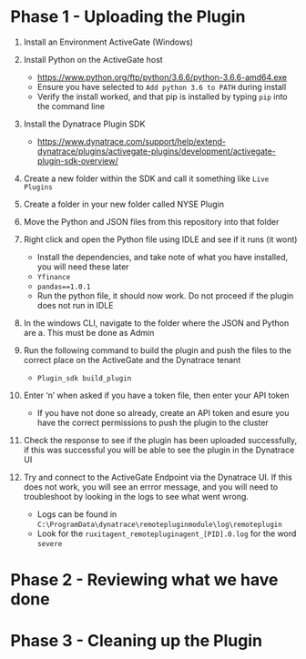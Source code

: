 # Phase 1 - Uploading the Plugin 

1.	Install an Environment ActiveGate (Windows)

2.	Install Python on the ActiveGate host
    - https://www.python.org/ftp/python/3.6.6/python-3.6.6-amd64.exe
    - Ensure you have selected to `Add python 3.6 to PATH` during install 
    - Verify the install worked, and that pip is installed by typing `pip` into the command line 
    
3.	Install the Dynatrace Plugin SDK
    -	https://www.dynatrace.com/support/help/extend-dynatrace/plugins/activegate-plugins/development/activegate-plugin-sdk-overview/
    
4.	Create a new folder within the SDK and call it something like `Live Plugins`

5.	Create a folder in your new folder called NYSE Plugin 

6.	Move the Python and JSON files from this repository into that folder 

7.	Right click and open the Python file using IDLE and see if it runs (it wont) 
    -	Install the dependencies, and take note of what you have installed, you will need these later 
    -	`Yfinance`
    -  `pandas==1.0.1`
    -	Run the python file, it should now work. Do not proceed if the plugin does not run in IDLE 
    
8.	In the windows CLI, navigate to the folder where the JSON and Python are
	a. This must be done as Admin 

9.	Run the following command to build the plugin and push the files to the correct place on the ActiveGate and the Dynatrace tenant 
    -	`Plugin_sdk build_plugin`
    
10.	Enter ‘n’ when asked if you have a token file, then enter your API token
    - If you have not done so already, create an API token and esure you have the correct permissions to push the plugin to the cluster 
	
11.	Check the response to see if the plugin has been uploaded successfully, if this was successful you will be able to see the plugin in the Dynatrace UI 

12.	Try and connect to the ActiveGate Endpoint via the Dynatrace UI. If this does not work, you will see an errror message, and you will need to troubleshoot by looking in the logs to see what went wrong. 
	- Logs can be found in `C:\ProgramData\dynatrace\remotepluginmodule\log\remoteplugin`
	- Look for the `ruxitagent_remotepluginagent_[PID].0.log` for the word `severe`

# Phase 2 - Reviewing what we have done 





# Phase 3 - Cleaning up the Plugin 




